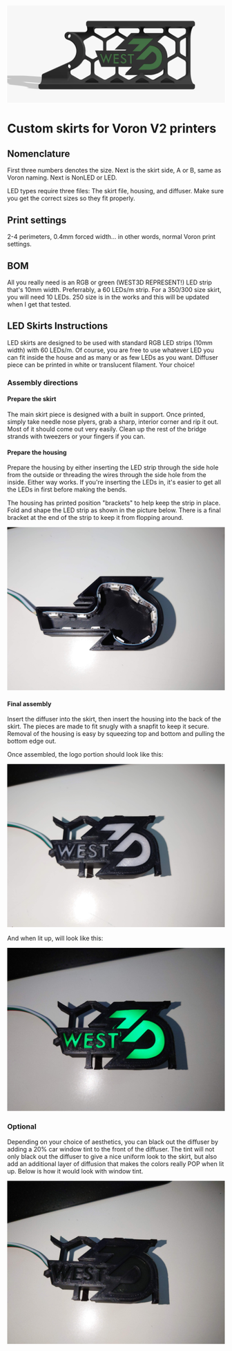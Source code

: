 ![350 Skirt A LED](https://github.com/oogoom/Voron-Skirt-Mods/blob/main/West3D/V2/West3DLED.png)

# Custom skirts for Voron V2 printers

## Nomenclature

  First three numbers denotes the size. Next is the skirt side, A or B, same as Voron naming.  Next is NonLED or LED.  

  LED types require three files: The skirt file, housing, and diffuser.  Make sure you get the correct sizes so they fit properly.
          
## Print settings

   2-4 perimeters, 0.4mm forced width... in other words, normal Voron print settings. 
   
## BOM

  All you really need is an RGB or green (WEST3D REPRESENT!) LED strip that's 10mm width.  Preferrably, a 60 LEDs/m strip.  For a 350/300 size skirt, you will need 10 LEDs.  250 size is in the works and this will be updated when I get that tested.
   
## LED Skirts Instructions

  LED skirts are designed to be used with standard RGB LED strips (10mm width) with 60 LEDs/m.  Of course, you are free to use whatever LED you can fit inside the house and as many or as few LEDs as you want.  Diffuser piece can be printed in white or translucent filament.  Your choice!  

### Assembly directions

#### Prepare the skirt

The main skirt piece is designed with a built in support.  Once printed, simply take needle nose plyers, grab a sharp, interior corner and rip it out.  Most of it should come out very easily.  Clean up the rest of the bridge strands with tweezers or your fingers if you can.  

#### Prepare the housing
Prepare the housing by either inserting the LED strip through the side hole from the outside or threading the wires through the side hole from the inside.  Either way works.  If you're inserting the LEDs in, it's easier to get all the LEDs in first before making the bends.  

The housing has printed position "brackets" to help keep the strip in place.  Fold and shape the LED strip as shown in the picture below.  There is a final bracket at the end of the strip to keep it from flopping around.  

![LED strip placement](https://github.com/oogoom/Voron-Skirt-Mods/blob/main/West3D/V2/LED.JPG)

#### Final assembly

Insert the diffuser into the skirt, then insert the housing into the back of the skirt.  The pieces are made to fit snugly with a snapfit to keep it secure.  Removal of the housing is easy by squeezing top and bottom and pulling the bottom edge out.

Once assembled, the logo portion should look like this:

![White Diffuser](https://github.com/oogoom/Voron-Skirt-Mods/blob/main/West3D/V2/WhiteDiffuser.JPG)

And when lit up, will look like this:

![Light up](https://github.com/oogoom/Voron-Skirt-Mods/blob/main/West3D/V2/LIT.JPG)

### Optional

Depending on your choice of aesthetics, you can black out the diffuser by adding a 20% car window tint to the front of the diffuser.  The tint will not only black out the diffuser to give a nice uniform look to the skirt, but also add an additional layer of diffusion that makes the colors really POP when lit up.  Below is how it would look with window tint.

![Tinted](https://github.com/oogoom/Voron-Skirt-Mods/blob/main/West3D/V2/WithTint.JPG)

